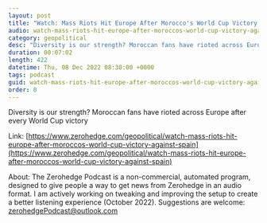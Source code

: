 ```yaml
---
layout: post
title: "Watch: Mass Riots Hit Europe After Morocco's World Cup Victory Against Spain"
audio: watch-mass-riots-hit-europe-after-moroccos-world-cup-victory-against-spain-0
category: geopolitical
desc: "Diversity is our strength? Moroccan fans have rioted across Europe after every World Cup victory"
duration: 00:07:02
length: 422
datetime: Thu, 08 Dec 2022 08:30:00 +0000
tags: podcast
guid: watch-mass-riots-hit-europe-after-moroccos-world-cup-victory-against-spain-0
order: 0
---
```

Diversity is our strength? Moroccan fans have rioted across Europe after every World Cup victory

Link: [https://www.zerohedge.com/geopolitical/watch-mass-riots-hit-europe-after-moroccos-world-cup-victory-against-spain](https://www.zerohedge.com/geopolitical/watch-mass-riots-hit-europe-after-moroccos-world-cup-victory-against-spain)

About: The Zerohedge Podcast is a non-commercial, automated program, designed to give people a way to get news from Zerohedge in an audio format.  I am actively working on tweaking and improving the setup to create a better listening experience (October 2022).  Suggestions are welcome: [zerohedgePodcast@outlook.com](mailto:zerohedgePodcast@outlook.com)